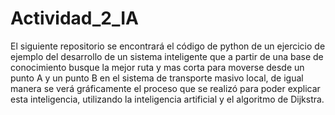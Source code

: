 # Actividad_2_IA

El siguiente repositorio se encontrará el código de python de un ejercicio de ejemplo del 
desarrollo de un sistema inteligente que a partir de una base de conocimiento 
busque la mejor ruta y mas corta para moverse desde un punto A y un punto B en el sistema
de transporte masivo local, de igual manera se verá gráficamente el proceso 
que se realizó para poder explicar esta inteligencia, utilizando la inteligencia artificial 
y el algoritmo de Dijkstra.
